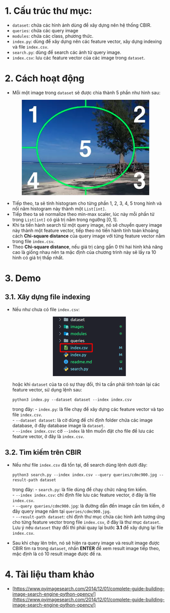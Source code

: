 # 1. Cấu trúc thư mục:
* `dataset`: chứa các hình ảnh dùng để xây dựng nên hệ thống CBIR.
* `queries`: chứa các query image
* `modules`: chứa các class, phương thức.
* `index.py`: dùng để xây dựng nên các feature vector, xây dựng indexing và file `index.csv`.
* `search.py`: dùng để search các ảnh từ query image.
* `index.csv`: lưu các feature vector của các image trong `dataset`.

# 2. Cách hoạt động
* Mỗi một image trong `dataset` sẽ được chia thành 5 phần như hình sau:

<center>

  ![](./images/readme_00.png)

</center>

* Tiếp theo, ta sẽ tính histogram cho từng phần 1, 2, 3, 4, 5 trong hình và nối năm histogram này thành một `List[int]`.
* Tiếp theo ta sẽ normalize theo min-max scaler, lúc này mỗi phần tử trong `List[int]` có giá trị nằm trong ngưỡng $[0, 1]$.
* Khi ta tiến hành search từ một query image, nó sẽ chuyển query image này thành một feature vector, tiếp theo nó tiến hành tính toán khoảng cách **Chi-square distance** của query image với từng feature vector nằm trong file `index.csv`.
* Theo **Chi-square distance**, nếu giá trị càng gần $0$ thì hai hình khả năng cao là giống nhau nên ta mặc định của chương trình này sẽ lấy ra 10 hình có giá trị thấp nhất.

# 3. Demo
## 3.1. Xây dựng file indexing
* Nếu như chưa có file `index.csv`:
  
  <center>

    ![](./images/readme_01.png)

  </center>
  
  hoặc khi `dataset` của ta có sự thay đổi, thì ta cần phải tính toán lại các feature vector, sử dụng lệnh sau:
    ```shell
    python3 index.py --dataset dataset --index index.csv
    ```

    trong đây:
      - `index.py`: là file chạy để xây dựng các feature vector và tạo file `index.csv`.<br>
      - `--dataset dataset`: là cờ dùng để chỉ định folder chứa các image database, ở đây database image là `dataset`.<br>
      - `--index index.csv`: cờ `--index` là tên muốn đặt cho file để lưu các feature vector, ở đây là `index.csv`.<br>

## 3.2. Tìm kiếm trên CBIR
* Nếu như file `index.csv` đã tồn tại, để search dùng lệnh dưới đây:
  ```shell
  python3 search.py --index index.csv --query queries/cdmc900.jpg --result-path dataset
  ```
  trong đây:
    \- `search.py`: là file dùng để chạy chức năng tìm kiếm.<br>
    \- `--index index.csv`: chỉ định file lưu các feature vector, ở đây là file `index.csv`.<br>
    \- `--query queries/cdmc900.jpg`: là đường dẫn đến image cần tìm kiếm, ở đây query image nằm tại `queries/cdmc900.jpg`.<br>
    \- `--result-path dataset`: chỉ định thư mục chứa các hình ảnh tương ứng cho từng feature vector trong file `index.csv`, ở đây là thư mục `dataset`. Lưu ý nếu `dataset` thay đổi thì phải quay lại bước **3.1** để xây dựng lại file `index.csv`.<br>

* Sau khi chạy lên trên, nó sẽ hiện ra query image và result image được CBIR tìm ra trong `dataset`, nhấn **ENTER** để xem result image tiếp theo, mặc định là có 10 result image được đề ra.

# 4. Tài liệu tham khảo
* [https://www.pyimagesearch.com/2014/12/01/complete-guide-building-image-search-engine-python-opencv/](https://www.pyimagesearch.com/2014/12/01/complete-guide-building-image-search-engine-python-opencv/)
